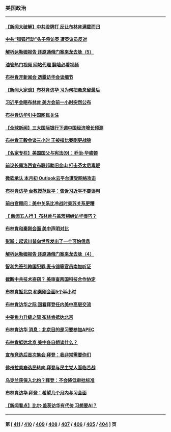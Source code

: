 ### 美国政治
---
#### [【新闻大破解】中共没牌打 反让布林肯满载而归](../../pages/ncid1078159/n14019140.md?06200445) 
#### [中共“猎狐行动”头子将访英 遭英议员反对](../../pages/ncid1078159/n14019129.md?06200445) 
#### [解析达勒姆报告 还原通俄门案来龙去脉（5）](../../pages/ncid1078159/n14016671.md?06200445) 
#### [油管热门视频 网站代理 翻墙必看视频](http://138.2.39.72:81/youtube.html?epic-marker?06200445)
#### [布林肯开新闻会 透露访华会谈细节](../../pages/ncid1078159/n14019092.md?06200445) 
#### [【新闻大家谈】布林肯访华 习为何把悬念留最后](../../pages/ncid1078159/n14019030.md?06200445) 
#### [习近平会晤布林肯 美方会前一小时突然公布](../../pages/ncid1078159/n14018856.md?06200445) 
#### [布林肯访华引中国网民关注](../../pages/ncid1078159/n14018557.md?06200445) 
#### [【全球新闻】三大国际银行下调中国经济增长预测](../../pages/ncid1078159/n14018824.md?06200445) 
#### [布林肯王毅会谈三小时 王被指比秦刚更战狼](../../pages/ncid1078159/n14018813.md?06200445) 
#### [【名家专栏】美国国父与宪法(9)：乔治‧华盛顿](../../pages/ncid1078159/n14016040.md?06200445) 
#### [前议长佩洛西宣布联邦助旧金山 打击芬太尼毒贩](../../pages/ncid1078159/n14018734.md?06200445) 
#### [微软承认 本月初 Outlook云平台遭受网络攻击](../../pages/ncid1078159/n14018729.md?06200445) 
#### [布林肯访华 台教授范世平：告诉习近平不要误判](../../pages/ncid1078159/n14018644.md?06200445) 
#### [前白宫顾问：美中关系比冷战时美苏关系更糟](../../pages/ncid1078159/n14018499.md?06200445) 
#### [【 新闻五人行 】布林肯与盖茨相继访华很巧？](../../pages/ncid1078159/n14018489.md?06200445) 
#### [布林肯和秦刚会面 美中声明对比](../../pages/ncid1078159/n14018469.md?06200445) 
#### [彭斯：起诉川普向世界发出了一个可怕信息](../../pages/ncid1078159/n14018335.md?06200445) 
#### [解析达勒姆报告 还原通俄门案来龙去脉（4）](../../pages/ncid1078159/n14016666.md?06200445) 
#### [智利免签引跨国犯罪 麦卡锡等官员南加听证](../../pages/ncid1078159/n14018377.md?06200445) 
#### [截断中共技术盗窃？ 美审查两国科技合作协定](../../pages/ncid1078159/n14018310.md?06200445) 
#### [布林肯抵北京 和秦刚会面5个半小时](../../pages/ncid1078159/n14018244.md?06200445) 
#### [布林肯访华之际 回看拜登任内美中高层交流](../../pages/ncid1078159/n14018243.md?06200445) 
#### [中美角力升级之际 布林肯抵达北京](../../pages/ncid1078159/n14018163.md?06200445) 
#### [布林肯访华 消息：北京目的是习要参加APEC](../../pages/ncid1078159/n14018111.md?06200445) 
#### [布林肯抵达北京 美中各自想谈什么？](../../pages/ncid1078159/n14018085.md?06200445) 
#### [宣布竞选后首次集会 拜登：我非常需要你们](../../pages/ncid1078159/n14018056.md?06200445) 
#### [佛州拉美裔选民转向 拜登与民主党人面临苦战](../../pages/ncid1078159/n14017984.md?06200445) 
#### [乌克兰获保入北约？拜登：不会降低审批标准](../../pages/ncid1078159/n14018081.md?06200445) 
#### [布林肯访华 拜登：希望几个月内与习会面](../../pages/ncid1078159/n14018054.md?06200445) 
#### [【新闻看点】比尔‧盖茨访华有代价 习想要AI？](../../pages/ncid1078159/n14017698.md?06200445) 

---
#### 第 [ [411](./411.md?06200445) / [410](./410.md?06200445) / [409](./409.md?06200445) / [408](./408.md?06200445) / [407](./407.md?06200445) / [406](./406.md?06200445) / [405](./405.md?06200445) / [404](./404.md?06200445) ] 页
